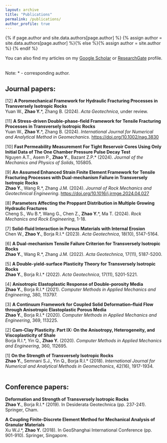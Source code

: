 ```yaml
---
layout: archive
title: "Publications"
permalink: /publications/
author_profile: true
---
```


{% if page.author and site.data.authors[page.author] %}
  {% assign author = site.data.authors[page.author] %}{% else %}{% assign author = site.author %}
{% endif %}

You can also find my articles on my <a href="{{author.googlescholar}}"> Google Scholar</a> or <a href="{{author.researchgate}}"> ResearchGate</a> profile.  
<br>

Note: * - corresponding author.  

  
## Journal papers:
[12] <b>A Poromechanical Framework for Hydraulic Fracturing Processes in Transversely Isotropic Rocks</b>  
Yuan W., <b>Zhao Y.</b>\*, Zhang B. (2024). <i>Acta Geotechnica</i>, under review.

[11] <b>A Stress-driven Double-phase-field Framework for Tensile Fracturing Processes in Transversely Isotropic Rocks</b>  
Yuan W., <b>Zhao Y.</b>\*, Zhang B. (2024). <i>International Journal for Numerical and Analytical Method in Geomechanics</i>. https://doi.org/10.1002/nag.3830

[10] <b>Fast Permeability Measurement For Tight Reservoir Cores Using Only Initial Data of The One Chamber Pressure Pulse Decay Test</b>  
Nguyen A.T., Asem P., <b>Zhao Y.</b>, Bazant Z.P.\* (2024). <i>Journal of the Mechanics and Physics of Solids</i>, 105805.

[9] <b>An Assumed Enhanced Strain Finite Element Framework for Tensile Fracturing Processes with Dual-mechanism Failure in Transversely Isotropic Rocks</b>  
<b>Zhao Y.</b>, Wang R.\*, Zhang J.M. (2024). <i>Journal of Rock Mechanics and Geotechnical Engineering</i>. https://doi.org/10.1016/j.jrmge.2024.04.027

[8] <b>Parameters Affecting the Proppant Distribution in Multiple Growing Hydraulic Fractures</b>  
Cheng S., Wu B.\*, Wang G., Chen Z., <b>Zhao Y.</b>\*,  Ma T. (2024). <i>Rock Mechanics and Rock Engineering</i>, 1-18.

[7] <b>Solid-fluid Interaction in Porous Materials with Internal Erosion</b>  
Chen W., <b>Zhao Y.</b>, Borja R.I.\* (2023). <i>Acta Geotechnica</i>, 18(10), 5147-5164.  

[6] <b>A Dual-mechanism Tensile Failure Criterion for Transversely Isotropic Rocks</b>  
<b>Zhao Y.</b>, Wang R.\*, Zhang J.M. (2022). <i>Acta Geotechnica</i>, 17(11), 5187-5200.

[5] <b>A Double-yield-surface Plasticity Theory for Transversely Isotropic Rocks</b>  
<b>Zhao Y.</b>, Borja R.I.\* (2022). <i>Acta Geotechnica</i>, 17(11), 5201-5221.

[4] <b>Anisotropic Elastoplastic Response of Double-porosity Media</b>  
<b>Zhao Y.</b>, Borja R.I.\* (2021). <i>Computer Methods in Applied Mechanics and Engineering</i>, 380, 113797.

[3] <b>A Continuum Framework for Coupled Solid Deformation–fluid Flow through Anisotropic Elastoplastic Porous Media</b>  
<b>Zhao Y.</b>, Borja R.I.\* (2020). <i>Computer Methods in Applied Mechanics and Engineering</i>, 369, 113225.

[2] <b>Cam-Clay Plasticity. Part IX: On the Anisotropy, Heterogeneity, and Viscoplasticity of Shale</b>  
Borja R.I.\*, Yin Q., <b>Zhao Y.</b> (2020). <i>Computer Methods in Applied Mechanics and Engineering</i>, 360, 112695.

[1] <b>On the Strength of Transversely Isotropic Rocks</b>  
<b>Zhao Y.</b>, Semnani S.J., Yin Q., Borja R.I.\* (2018). <i>International Journal for Numerical and Analytical Methods in Geomechanics</i>, 42(16), 1917-1934.  
<br>
  
## Conference papers:
<b>Deformation and Strength of Transversely Isotropic Rocks</b>  
<b>Zhao Y.</b>, Borja R.I.\* (2019). In Desiderata Geotechnica (pp. 237-241). Springer, Cham. 

<b>A Coupling Finite-Discrete Element Method for Mechanical Analysis of Granular Materials</b>  
Xu W.J.\*, <b>Zhao Y.</b> (2018). In GeoShanghai International Conference (pp. 901-910). Springer, Singapore.





